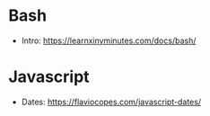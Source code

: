 # Bash
- Intro: https://learnxinyminutes.com/docs/bash/

# Javascript
- Dates: https://flaviocopes.com/javascript-dates/

